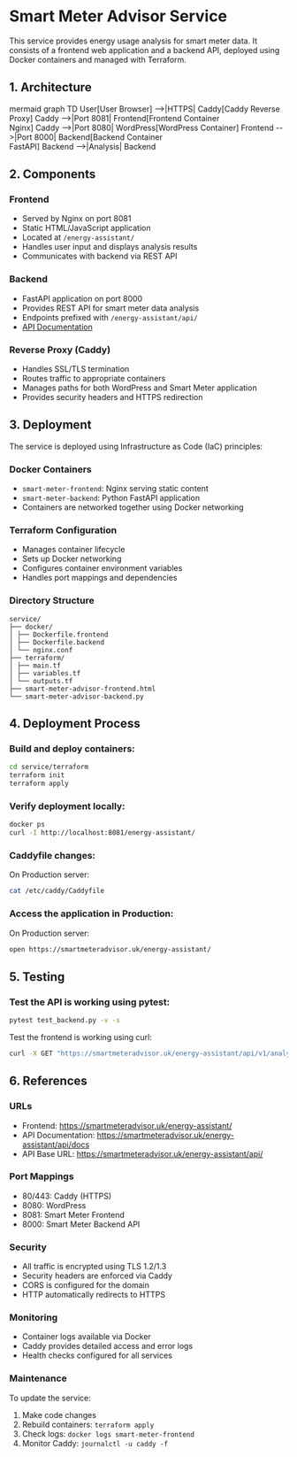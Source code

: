 # Smart Meter Advisor Service

This service provides energy usage analysis for smart meter data. It consists of a frontend web application and a backend API, deployed using Docker containers and managed with Terraform.

## 1. Architecture

mermaid
graph TD
User[User Browser] -->|HTTPS| Caddy[Caddy Reverse Proxy]
Caddy -->|Port 8081| Frontend[Frontend Container<br/>Nginx]
Caddy -->|Port 8080| WordPress[WordPress Container]
Frontend -->|Port 8000| Backend[Backend Container<br/>FastAPI]
Backend -->|Analysis| Backend

## 2. Components

### Frontend
- Served by Nginx on port 8081
- Static HTML/JavaScript application
- Located at `/energy-assistant/`
- Handles user input and displays analysis results
- Communicates with backend via REST API

### Backend
- FastAPI application on port 8000
- Provides REST API for smart meter data analysis
- Endpoints prefixed with `/energy-assistant/api/`
- [API Documentation](https://smartmeteradvisor.uk/energy-assistant/api/docs)

### Reverse Proxy (Caddy)
- Handles SSL/TLS termination
- Routes traffic to appropriate containers
- Manages paths for both WordPress and Smart Meter application
- Provides security headers and HTTPS redirection

## 3. Deployment

The service is deployed using Infrastructure as Code (IaC) principles:

### Docker Containers
- `smart-meter-frontend`: Nginx serving static content
- `smart-meter-backend`: Python FastAPI application
- Containers are networked together using Docker networking

### Terraform Configuration
- Manages container lifecycle
- Sets up Docker networking
- Configures container environment variables
- Handles port mappings and dependencies

### Directory Structure
```
service/
├── docker/
│ ├── Dockerfile.frontend
│ ├── Dockerfile.backend
│ └── nginx.conf
├── terraform/
│ ├── main.tf
│ ├── variables.tf
│ └── outputs.tf
├── smart-meter-advisor-frontend.html
└── smart-meter-advisor-backend.py
```

## 4. Deployment Process

### Build and deploy containers:

```bash
cd service/terraform
terraform init
terraform apply
```

### Verify deployment locally:

```bash
docker ps
curl -I http://localhost:8081/energy-assistant/
```

### Caddyfile changes:
On Production server:
```bash
cat /etc/caddy/Caddyfile
```

### Access the application in Production:
On Production server:
```bash
open https://smartmeteradvisor.uk/energy-assistant/
```

## 5. Testing

### Test the API is working using pytest:
```bash
pytest test_backend.py -v -s
```

Test the frontend is working using curl:
```bash
curl -X GET "https://smartmeteradvisor.uk/energy-assistant/api/v1/analysis"
```

## 6. References
### URLs
- Frontend: https://smartmeteradvisor.uk/energy-assistant/
- API Documentation: https://smartmeteradvisor.uk/energy-assistant/api/docs
- API Base URL: https://smartmeteradvisor.uk/energy-assistant/api/

### Port Mappings
- 80/443: Caddy (HTTPS)
- 8080: WordPress
- 8081: Smart Meter Frontend
- 8000: Smart Meter Backend API

### Security
- All traffic is encrypted using TLS 1.2/1.3
- Security headers are enforced via Caddy
- CORS is configured for the domain
- HTTP automatically redirects to HTTPS

### Monitoring
- Container logs available via Docker
- Caddy provides detailed access and error logs
- Health checks configured for all services

### Maintenance
To update the service:
1. Make code changes
2. Rebuild containers: `terraform apply`
3. Check logs: `docker logs smart-meter-frontend`
4. Monitor Caddy: `journalctl -u caddy -f`
